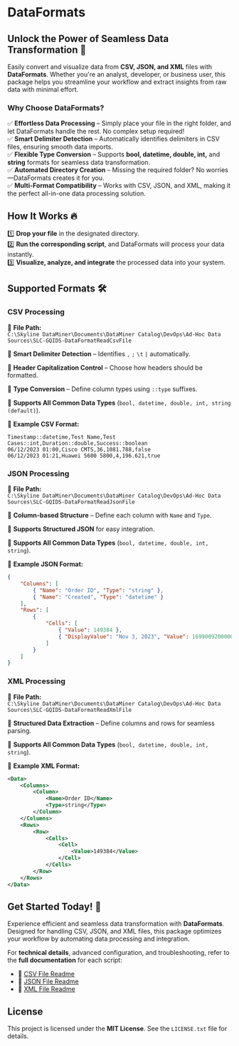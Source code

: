 # DataFormats

## Unlock the Power of Seamless Data Transformation 🚀
Easily convert and visualize data from **CSV, JSON, and XML** files with **DataFormats**. Whether you're an analyst, developer, or business user, this package helps you streamline your workflow and extract insights from raw data with minimal effort.

### Why Choose DataFormats?
✅ **Effortless Data Processing** – Simply place your file in the right folder, and let DataFormats handle the rest. No complex setup required!  
✅ **Smart Delimiter Detection** – Automatically identifies delimiters in CSV files, ensuring smooth data imports.  
✅ **Flexible Type Conversion** – Supports **bool, datetime, double, int,** and **string** formats for seamless data transformation.  
✅ **Automated Directory Creation** – Missing the required folder? No worries—DataFormats creates it for you.  
✅ **Multi-Format Compatibility** – Works with CSV, JSON, and XML, making it the perfect all-in-one data processing solution.

## How It Works 🔥
1️⃣ **Drop your file** in the designated directory.  
2️⃣ **Run the corresponding script**, and DataFormats will process your data instantly.  
3️⃣ **Visualize, analyze, and integrate** the processed data into your system.  

## Supported Formats 🛠
### CSV Processing
📂 **File Path:**  
`C:\Skyline DataMiner\Documents\DataMiner Catalog\DevOps\Ad-Hoc Data Sources\SLC-GQIDS-DataFormatReadCsvFile`

🔹 **Smart Delimiter Detection** – Identifies `,` `;` `\t` `|` automatically.  

🔹 **Header Capitalization Control** – Choose how headers should be formatted.  

🔹 **Type Conversion** – Define column types using `::type` suffixes.

🔹 **Supports All Common Data Types** (`bool, datetime, double, int, string (default)`).


🔹 **Example CSV Format:**
```csv
Timestamp::datetime,Test Name,Test Cases::int,Duration::double,Success::boolean
06/12/2023 01:00,Cisco CMTS,36,1081.788,false
06/12/2023 01:21,Huawei 5600 5800,4,196.621,true
```

### JSON Processing
📂 **File Path:**  
`C:\Skyline DataMiner\Documents\DataMiner Catalog\DevOps\Ad-Hoc Data Sources\SLC-GQIDS-DataFormatReadJsonFile`

🔹 **Column-based Structure** – Define each column with `Name` and `Type`.

🔹 **Supports Structured JSON** for easy integration.

🔹 **Supports All Common Data Types** (`bool, datetime, double, int, string`).


🔹 **Example JSON Format:**
```json
{
    "Columns": [
        { "Name": "Order ID", "Type": "string" },
        { "Name": "Created", "Type": "datetime" }
    ],
    "Rows": [
        {
            "Cells": [
                { "Value": 149384 },
                { "DisplayValue": "Nov 3, 2023", "Value": 1699009200000 }
            ]
        }
    ]
}
```

### XML Processing
📂 **File Path:**  
`C:\Skyline DataMiner\Documents\DataMiner Catalog\DevOps\Ad-Hoc Data Sources\SLC-GQIDS-DataFormatReadXmlFile`

🔹 **Structured Data Extraction** – Define columns and rows for seamless parsing.  

🔹 **Supports All Common Data Types** (`bool, datetime, double, int, string`).


🔹 **Example XML Format:**
```xml
<Data>
    <Columns>
        <Column>
            <Name>Order ID</Name>
            <Type>string</Type>
        </Column>
    </Columns>
    <Rows>
        <Row>
            <Cells>
                <Cell>
                    <Value>149384</Value>
                </Cell>
            </Cells>
        </Row>
    </Rows>
</Data>
```

## Get Started Today! 🚀
Experience efficient and seamless data transformation with **DataFormats**. Designed for handling CSV, JSON, and XML files, this package optimizes your workflow by automating data processing and integration.

For **technical details**, advanced configuration, and troubleshooting, refer to the **full documentation** for each script:

- 📄 [CSV File Readme](https://github.com/SkylineCommunications/SLC-GQIDS-DataFormats/blob/master/SLC-GQIDS-DataFormatReadCsvFile_1/README.md)
- 📄 [JSON File Readme](https://github.com/SkylineCommunications/SLC-GQIDS-DataFormats/blob/master/SLC-GQIDS-DataFormatReadJsonFile_1/README.md)
- 📄 [XML File Readme](https://github.com/SkylineCommunications/SLC-GQIDS-DataFormats/blob/master/SLC-GQIDS-DataFormatReadXmlFile_1/README.md)

## License
This project is licensed under the **MIT License**. See the `LICENSE.txt` file for details.
